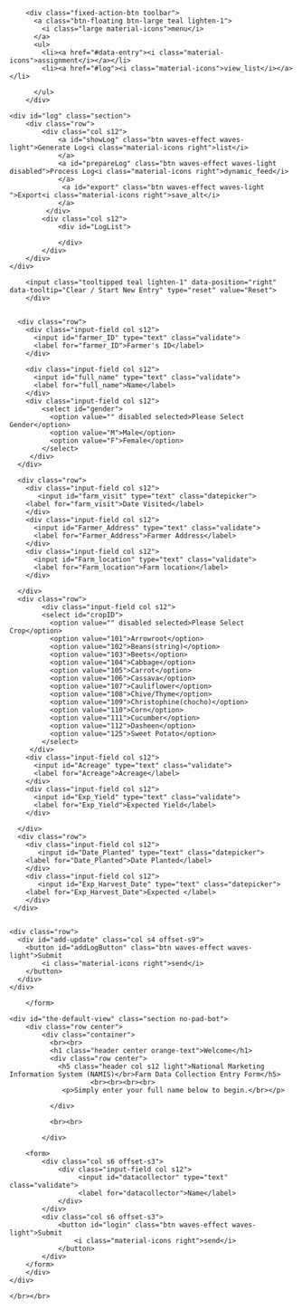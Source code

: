 <!DOCTYPE html>
<html lang="en">
<head>
	
  <meta http-equiv="Content-Type" content="text/html; charset=UTF-8"/>
  <meta name="viewport" content="width=device-width, initial-scale=1, maximum-scale=1.0"/>
  <link rel="icon" href="favicon.ico" type="image/x-icon" />  
	<link rel="apple-touch-icon" href="imgs/hello-icon-152.png">   
	<meta name="theme-color" content="white"/>  
	<meta name="apple-mobile-web-app-capable" content="yes">  
	<meta name="apple-mobile-web-app-status-bar-style" content="black"> 
	<meta name="apple-mobile-web-app-title" content="NAMIS DEF"> 
	<meta name="msapplication-TileImage" content="imgs/hello-icon-144.png">  
	<meta name="msapplication-TileColor" content="#FFFFFF">
  <title>NAMIS - CROP DATA COLLECTION FORM</title>

  <link rel="manifest" href="/manifest.json">
  <!-- CSS  -->
  <link href="https://fonts.googleapis.com/icon?family=Material+Icons" rel="stylesheet">
  <link href="css/materialize.css" type="text/css" rel="stylesheet" media="screen,projection"/>
  <link href="css/style.css" type="text/css" rel="stylesheet" media="screen,projection"/>
</head>
<body>

<!--
	<div class="navbar-fixed">
	  <nav class="light-green lighten-1" role="navigation">
		<div class="nav-wrapper container"><a id="logo-container" href="#" class="brand-logo"><img src="imgs/hello-icon-152.png"></a>
		  <ul class="right hide-on-med-and-down">
			<li><a href="#data-entry">Form<i class="material-icons right">assignment</i></a></li>
			<li><a href="#log">Log<i class="material-icons right">view_list</i></a></li>
			
		  </ul>

		  <ul id="nav-mobile" class="sidenav">
			<li><a href="#data-entry">Form<i class="material-icons right">assignment</i></a></li>
			<li><a href="#log">Log<i class="material-icons right">view_list</i></a></li>
		  </ul>
		  <a href="#" data-target="nav-mobile" class="sidenav-trigger"><i class="material-icons">menu</i></a>
		</div>
	  </nav>
	</div>
	
-->

	
		<div class="fixed-action-btn toolbar">
		  <a class="btn-floating btn-large teal lighten-1">
			<i class="large material-icons">menu</i>
		  </a>
		  <ul>
			<li><a href="#data-entry"><i class="material-icons">assignment</i></a></li>
			<li><a href="#log"><i class="material-icons">view_list</i></a></li>
	
		  </ul>
		</div>
			  


<div class="container">
<main role="main" class="app">

  	<div id="log" class="section">
		<div class="row">
			<div class="col s12">
				<a id="showLog" class="btn waves-effect waves-light">Generate Log<i class="material-icons right">list</i>
				</a>
				<a id="prepareLog" class="btn waves-effect waves-light disabled">Process Log<i class="material-icons right">dynamic_feed</i>
				</a>
				 <a id="export" class="btn waves-effect waves-light ">Export<i class="material-icons right">save_alt</i>
				</a>
			 </div>
			<div class="col s12">
				<div id="LogList">

				</div>
			</div>
		</div>
	</div>
   
   
   <div id="data-entry" class="section">

   <div class="row">
    <form id="entry-form" class="col s12">
		<div class="row">
			
		<input class="tooltipped teal lighten-1" data-position="right" data-tooltip="Clear / Start New Entry" type="reset" value="Reset">
		</div>

	
	  <div class="row">
		<div class="input-field col s12">
          <input id="farmer_ID" type="text" class="validate">
          <label for="farmer_ID">Farmer's ID</label>
        </div>
	  
		<div class="input-field col s12">
          <input id="full_name" type="text" class="validate">
          <label for="full_name">Name</label>
        </div>
		<div class="input-field col s12">
			<select id="gender">
			  <option value="" disabled selected>Please Select Gender</option>
			  <option value="M">Male</option>
			  <option value="F">Female</option>
			</select>
		 </div>
	  </div>

      <div class="row">		
		<div class="input-field col s12">
           <input id="farm_visit" type="text" class="datepicker">
		<label for="farm_visit">Date Visited</label>
        </div>
        <div class="input-field col s12">
          <input id="Farmer_Address" type="text" class="validate">
          <label for="Farmer_Address">Farmer Address</label>
        </div>
		<div class="input-field col s12">
          <input id="Farm_location" type="text" class="validate">
          <label for="Farm_location">Farm location</label>
        </div>

      </div>
      <div class="row">
	  		<div class="input-field col s12">
			<select id="cropID">
			  <option value="" disabled selected>Please Select Crop</option>
			  <option value="101">Arrowroot</option>
			  <option value="102">Beans(string)</option>
			  <option value="103">Beets</option>
			  <option value="104">Cabbage</option>
			  <option value="105">Carrot</option>
			  <option value="106">Cassava</option>
			  <option value="107">Cauliflower</option>
			  <option value="108">Chive/Thyme</option>
			  <option value="109">Christophine(chocho)</option>
			  <option value="110">Corn</option>
			  <option value="111">Cucumber</option>
			  <option value="112">Dasheen</option>
			  <option value="125">Sweet Potato</option>
			</select>
		 </div>
        <div class="input-field col s12">
          <input id="Acreage" type="text" class="validate">
          <label for="Acreage">Acreage</label>
        </div>
		<div class="input-field col s12">
          <input id="Exp_Yield" type="text" class="validate">
          <label for="Exp_Yield">Expected Yield</label>
        </div>

      </div>
	  <div class="row">
		<div class="input-field col s12">
           <input id="Date_Planted" type="text" class="datepicker">
		<label for="Date_Planted">Date Planted</label>
        </div>
		<div class="input-field col s12">
           <input id="Exp_Harvest_Date" type="text" class="datepicker">
		<label for="Exp_Harvest_Date">Expected </label>
		</div>
	 </div>
	 
	 
    <div class="row">
      <div id="add-update" class="col s4 offset-s9">
		<button id="addLogButton" class="btn waves-effect waves-light">Submit
			<i class="material-icons right">send</i>
		</button>
	  </div>
    </div>
         
		</form>
  </div>
      </div>
	  
	  
	<div id="the-default-view" class="section no-pad-bot">
		<div class="row center">
		    <div class="container">
			  <br><br>
			  <h1 class="header center orange-text">Welcome</h1>
			  <div class="row center">
				<h5 class="header col s12 light">National Marketing Information System (NAMIS)</br>Farm Data Collection Entry Form</h5>
						<br><br><br><br>
				 <p>Simply enter your full name below to begin.</br></p>

			  </div>

			  <br><br>

			</div>
		
		<form>
			<div class="col s6 offset-s3">
				<div class="input-field col s12">
					 <input id="datacollector" type="text" class="validate">
					 <label for="datacollector">Name</label>
				</div>
			</div>
			<div class="col s6 offset-s3">
				<button id="login" class="btn waves-effect waves-light">Submit
					<i class="material-icons right">send</i>
				</button>
			</div>
		</form>
		</div>
	</div>
	  
</main>
    </div>
	

	
    </br></br>





  <footer>

  </footer>


  <!--  Scripts-->
  <script src="https://code.jquery.com/jquery-2.1.1.min.js"></script>
  <script src="js/materialize.js"></script>
  <script src="js/init.js"></script>
  <script src="js/crops.js"></script>
  
  
  </body>
</html>
